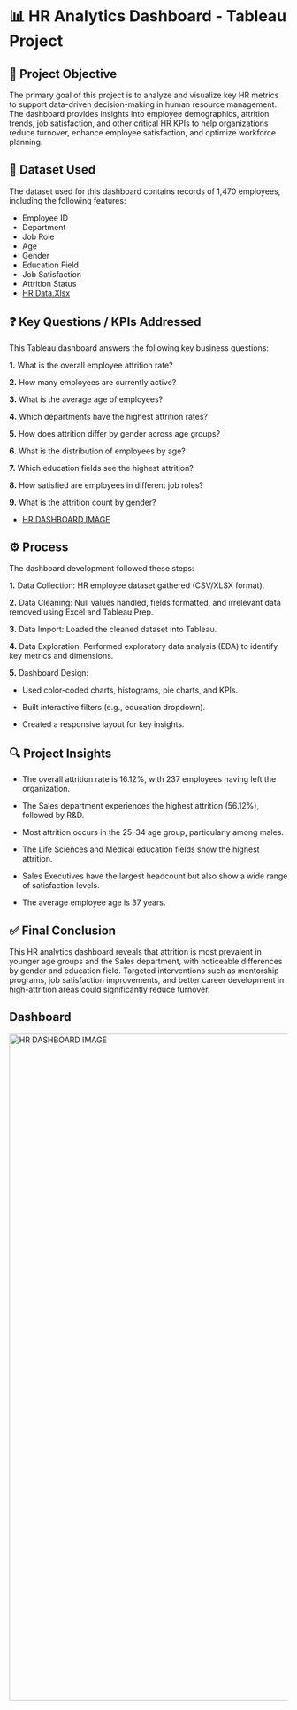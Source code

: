 # 📊 HR Analytics Dashboard - Tableau Project

## 🧠 Project Objective
The primary goal of this project is to analyze and visualize key HR metrics to support data-driven decision-making in human resource management. The dashboard provides insights into employee demographics, attrition trends, job satisfaction, and other critical HR KPIs to help organizations reduce turnover, enhance employee satisfaction, and optimize workforce planning.

## 📁 Dataset Used
The dataset used for this dashboard contains records of 1,470 employees, including the following features:

- Employee ID
- Department
- Job Role
- Age
- Gender
- Education Field
- Job Satisfaction
- Attrition Status
- <a href= "https://github.com/Anmolpandey23/HR-ANALYTICS-DASHBOARD/blob/main/HR%20Data.xlsx">HR Data.Xlsx </a>

## ❓ Key Questions / KPIs Addressed
This Tableau dashboard answers the following key business questions:

**1.** What is the overall employee attrition rate?

**2.** How many employees are currently active?

**3.** What is the average age of employees?

**4.** Which departments have the highest attrition rates?

**5.** How does attrition differ by gender across age groups?

**6.** What is the distribution of employees by age?

**7.** Which education fields see the highest attrition?

**8.** How satisfied are employees in different job roles?

**9.** What is the attrition count by gender?
 - <a href= "https://github.com/Anmolpandey23/HR-ANALYTICS-DASHBOARD/blob/main/HR%20DASHBOARD%20IMAGE.png"> HR DASHBOARD IMAGE </a>

## ⚙️ Process
The dashboard development followed these steps:

**1.** Data Collection: HR employee dataset gathered (CSV/XLSX format).

**2.** Data Cleaning: Null values handled, fields formatted, and irrelevant data removed using Excel and Tableau Prep.

**3.** Data Import: Loaded the cleaned dataset into Tableau.

**4.** Data Exploration: Performed exploratory data analysis (EDA) to identify key metrics and dimensions.

**5.** Dashboard Design:

- Used color-coded charts, histograms, pie charts, and KPIs.

- Built interactive filters (e.g., education dropdown).

- Created a responsive layout for key insights.

## 🔍 Project Insights
- The overall attrition rate is 16.12%, with 237 employees having left the organization.

- The Sales department experiences the highest attrition (56.12%), followed by R&D.

- Most attrition occurs in the 25–34 age group, particularly among males.

- The Life Sciences and Medical education fields show the highest attrition.

- Sales Executives have the largest headcount but also show a wide range of satisfaction levels.

- The average employee age is 37 years.
  

## ✅ Final Conclusion

This HR analytics dashboard reveals that attrition is most prevalent in younger age groups and the Sales department, with noticeable differences by gender and education field. Targeted interventions such as mentorship programs, job satisfaction improvements, and better career development in high-attrition areas could significantly reduce turnover.

## Dashboard

<img width="1205" alt="HR DASHBOARD IMAGE" src="https://github.com/user-attachments/assets/72029025-38e2-4756-9cff-5807350cc14d" />


